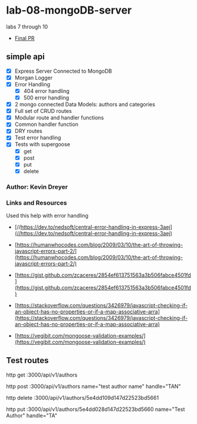 # lab-08-mongoDB-server
labs 7 through 10

- [Final PR](https://github.com/kevindreyer-CF401JSd/lab-08-mongoDB-server/pull/3)

## simple api

- [x] Express Server Connected to MongoDB
- [x] Morgan Logger
- [x] Error Handling
   - [x] 404 error handling
   - [x] 500 error handling
- [x] 2 mongo connected Data Models: authors and categories
- [x] Full set of CRUD routes
- [x] Modular route and handler functions
- [x] Common handler function
- [x] DRY routes
- [x] Test error handling
- [x] Tests with supergoose
   - [x] get
   - [x] post
   - [x] put
   - [x] delete

### Author: Kevin Dreyer

### Links and Resources

Used this help with error handling
- [//https://dev.to/nedsoft/central-error-handling-in-express-3aej](//https://dev.to/nedsoft/central-error-handling-in-express-3aej)

- [https://humanwhocodes.com/blog/2009/03/10/the-art-of-throwing-javascript-errors-part-2/](https://humanwhocodes.com/blog/2009/03/10/the-art-of-throwing-javascript-errors-part-2/)
- [https://gist.github.com/zcaceres/2854ef613751563a3b506fabce4501fd](https://gist.github.com/zcaceres/2854ef613751563a3b506fabce4501fd)
- [https://stackoverflow.com/questions/3426979/javascript-checking-if-an-object-has-no-properties-or-if-a-map-associative-arra](https://stackoverflow.com/questions/3426979/javascript-checking-if-an-object-has-no-properties-or-if-a-map-associative-arra)
- [https://vegibit.com/mongoose-validation-examples/](https://vegibit.com/mongoose-validation-examples/)


## Test routes

http get :3000/api/v1/authors

http post :3000/api/v1/authors name="test author name" handle="TAN"

http delete :3000/api/v1/authors/5e4dd109d147d22523bd5661

http put :3000/api/v1/authors/5e4dd028d147d22523bd5660 name="Test Author" handle="TA"
